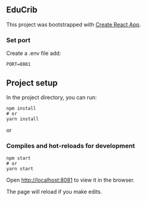 ## EduCrib 

This project was bootstrapped with [Create React App](https://github.com/facebook/create-react-app).

### Set port
Create a .env file add:
```
PORT=8081
```
## Project setup

In the project directory, you can run:

```
npm install
# or
yarn install
```

or

### Compiles and hot-reloads for development

```
npm start
# or
yarn start
```

Open [http://localhost:8081](http://localhost:8081) to view it in the browser.

The page will reload if you make edits.